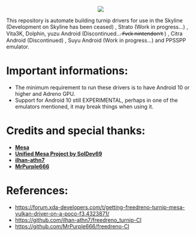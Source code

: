 <p align="center">
<img src="https://telegra.ph/file/63779d73be339db1ed2cc.jpg" >
</p>

This repository is automate building turnip drivers for use in the Skyline (Development on Skyline has been ceased) , Strato (Work in progress...) , Vita3K, Dolphin, yuzu Android (Discontinued... ̶F̶v̶c̶k̶ ̶n̶i̶n̶t̶e̶n̶d̶o̶n̶'̶t̶ ) , Citra Android (Discontinued) , Suyu Android (Work in progress...) and PPSSPP emulator.

# Important informations:
- The minimum requirement to run these drivers is to have Android 10 or higher and Adreno GPU.
- Support for Android 10 still EXPERIMENTAL, perhaps in one of the emulators mentioned, it may break things when using it.

# Credits and special thanks:
- [**Mesa**](https://gitlab.freedesktop.org/mesa/mesa)
- [**Unified Mesa Project by SolDev69**](https://github.com/SolDev69/unified-mesa-project)
- [**ilhan-athn7**](https://github.com/ilhan-athn7)
- [**MrPurple666**](https://github.com/MrPurple666)

# References:
- https://forum.xda-developers.com/t/getting-freedreno-turnip-mesa-vulkan-driver-on-a-poco-f3.4323871/
- https://github.com/ilhan-athn7/freedreno_turnip-CI
- https://github.com/MrPurple666/freedreno-CI
